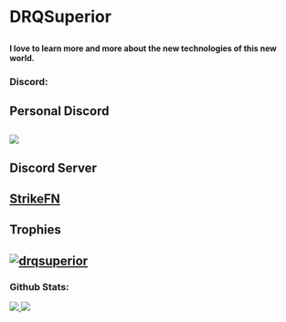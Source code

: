 ## <h1>DRQSuperior</h1>
## <h4>I love to learn more and more about the new technologies of this new world.<h4>
<h3 align="left">Discord:</h3>
<h2>Personal Discord<h2>
<img src="https://discord.c99.nl/widget/theme-5/932692828126068858.png">
<h2>Discord Server<h2>
<a href="https://discord.gg/V5K6pTe7dD">StrikeFN</a>
<h2>Trophies<h2>
<p align="left"> <a href="https://github.com/ryo-ma/github-profile-trophy"><img src="https://github-profile-trophy.vercel.app/?username=drqsuperior" alt="drqsuperior" /></a> </p>
<h3 align="left">Github Stats:</h3>
<a href="https://github.com/DRQSuperior" target="_self"> <img src="https://github-readme-stats.vercel.app/api?username=DRQSuperior&&show_icon=true&title_color=faa1ff&icon_color=00FFFF&text_color=00FFFF&bg_color=0d1117"/> </a>
<a href="https://github.com/DRQSuperior" target="_self"> <img src="https://github-readme-stats.vercel.app/api/top-langs/?username=DRQSuperior&&show_icon=true&title_color=faa1ff&icon_color=00FFFF&text_color=00FFFF&bg_color=0d1117"/> </a>

